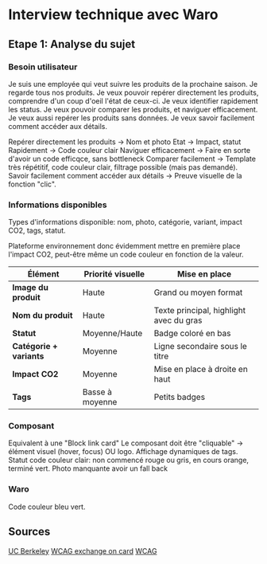 # Interview technique avec Waro

## Etape 1: Analyse du sujet

### Besoin utilisateur

Je suis une employée qui veut suivre les produits de la prochaine saison. Je regarde tous nos produits. Je veux pouvoir repérer directement les produits,
comprendre d'un coup d'oeil l'état de ceux-ci. Je veux identifier rapidement les status. Je veux pouvoir comparer les produits, et naviguer efficacement. Je veux aussi repérer les produits sans données. Je veux savoir facilement comment accéder aux détails.

Repérer directement les produits -> Nom et photo
Etat -> Impact, statut
Rapidement -> Code couleur clair
Naviguer efficacement -> Faire en sorte d'avoir un code efficqce, sans bottleneck
Comparer facilement -> Template très répétitif, code couleur clair, filtrage possible (mais pas demandé).
Savoir facilement comment accéder aux détails -> Preuve visuelle de la fonction "clic".

### Informations disponibles

Types d'informations disponible: nom, photo, catégorie, variant, impact CO2, tags, statut.

Plateforme environnement donc évidemment mettre en première place l'impact CO2, peut-être même un code couleur en fonction de la valeur.

| Élément                  | Priorité visuelle | Mise en place                           |
| ------------------------ | ----------------- | --------------------------------------- |
| **Image du produit**     | Haute             | Grand ou moyen format                   |
| **Nom du produit**       | Haute             | Texte principal, highlight avec du gras |
| **Statut**               | Moyenne/Haute     | Badge coloré en bas                     |
| **Catégorie + variants** | Moyenne           | Ligne secondaire sous le titre          |
| **Impact CO2**           | Moyenne           | Mise en place à droite en haut          |
| **Tags**                 | Basse à moyenne   | Petits badges                           |

### Composant

Equivalent à une "Block link card"
Le composant doit être "cliquable" -> élément visuel (hover, focus) OU logo.
Affichage dynamiques de tags.
Statut code couleur clair: non commencé rouge ou gris, en cours orange, terminé vert.
Photo manquante avoir un fall back

### Waro

Code couleur bleu vert.

## Sources

[UC Berkeley](https://dap.berkeley.edu/web-a11y-basics/accessible-card-ui-component-patterns)
[WCAG exchange on card](https://ux.stackexchange.com/questions/118719/wcag-aa-compliance-and-card-patterns)
[WCAG](https://design-system.w3.org/components/cards.html)
